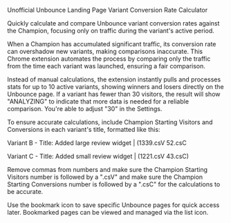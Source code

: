 Unofficial Unbounce Landing Page Variant Conversion Rate Calculator

Quickly calculate and compare Unbounce variant conversion rates against the Champion, focusing only on traffic during the variant's active period.

When a Champion has accumulated significant traffic, its conversion rate can overshadow new variants, making comparisons inaccurate. This Chrome extension automates the process by comparing only the traffic from the time each variant was launched, ensuring a fair comparison.

Instead of manual calculations, the extension instantly pulls and processes stats for up to 10 active variants, showing winners and losers directly on the Unbounce page. If a variant has fewer than 30 visitors, the result will show "ANALYZING" to indicate that more data is needed for a reliable comparison. You're able to adjust "30" in the Settings.

To ensure accurate calculations, include Champion Starting Visitors and Conversions in each variant's title, formatted like this:

Variant B - Title: Added large review widget | (1339.csV 52.csC
  
Variant C - Title: Added small review widget | (1221.csV 43.csC)

Remove commas from numbers and make sure the Champion Starting Visitors number is followed by a ".csV" and make sure the Champion Starting Conversions number is followed by a ".csC" for the calculations to be accurate.

Use the bookmark icon to save specific Unbounce pages for quick access later. Bookmarked pages can be viewed and managed via the list icon.
